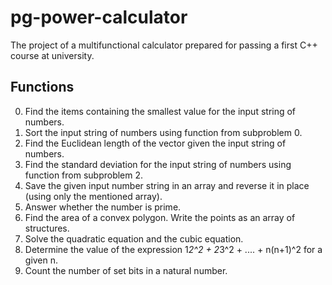 # pg-power-calculator

The project of a multifunctional calculator prepared for passing a first C++ course at university.

## Functions
0) Find the items containing the smallest value for the input string of numbers.
1) Sort the input string of numbers using function from subproblem 0.
2) Find the Euclidean length of the vector given the input string of numbers.
3) Find the standard deviation for the input string of numbers using function from subproblem 2.
4) Save the given input number string in an array and reverse it in place (using only the mentioned array).
5) Answer whether the number is prime.
6) Find the area of a convex polygon. Write the points as an array of structures.
7) Solve the quadratic equation and the cubic equation.
8) Determine the value of the expression 1*2^2 + 2*3^2 + .... + n(n+1)^2 for a given n.
9) Count the number of set bits in a natural number.
